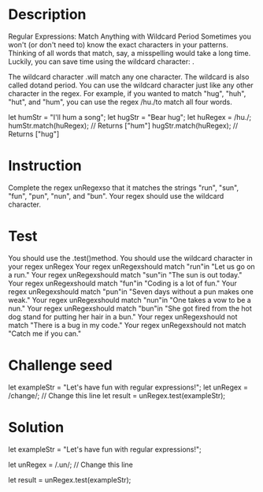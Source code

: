 
# Description

Regular Expressions: Match Anything with Wildcard Period
Sometimes you won't (or don't need to) know the exact characters in your patterns. Thinking of all words that match, say, a misspelling would take a long time. Luckily, you can save time using the wildcard character: .

The wildcard character .will match any one character. The wildcard is also called dotand period. You can use the wildcard character just like any other character in the regex. For example, if you wanted to match "hug", "huh", "hut", and "hum", you can use the regex /hu./to match all four words.

let humStr = "I'll hum a song";
let hugStr = "Bear hug";
let huRegex = /hu./;
humStr.match(huRegex); // Returns ["hum"]
hugStr.match(huRegex); // Returns ["hug"]


# Instruction

Complete the regex unRegexso that it matches the strings "run", "sun", "fun", "pun", "nun", and "bun". Your regex should use the wildcard character.


# Test

You should use the .test()method.
You should use the wildcard character in your regex unRegex
Your regex unRegexshould match "run"in "Let us go on a run."
Your regex unRegexshould match "sun"in "The sun is out today."
Your regex unRegexshould match "fun"in "Coding is a lot of fun."
Your regex unRegexshould match "pun"in "Seven days without a pun makes one weak."
Your regex unRegexshould match "nun"in "One takes a vow to be a nun."
Your regex unRegexshould match "bun"in "She got fired from the hot dog stand for putting her hair in a bun."
Your regex unRegexshould not match "There is a bug in my code."
Your regex unRegexshould not match "Catch me if you can."



# Challenge seed

let exampleStr = "Let's have fun with regular expressions!";
let unRegex = /change/; // Change this line
let result = unRegex.test(exampleStr);



# Solution

let exampleStr = "Let's have fun with regular expressions!";

let unRegex = /.un/; // Change this line

let result = unRegex.test(exampleStr);
